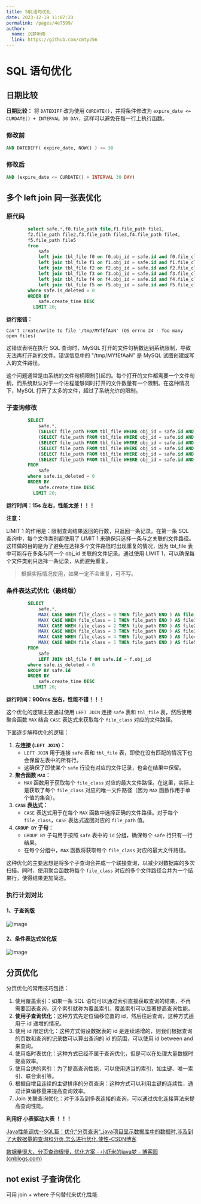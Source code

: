 ```yaml
---
title: SQL语句优化
date: 2023-12-19 11:07:23
permalink: /pages/4e7599/
author:
  name: 沉梦听雨
  link: https://github.com/cmty256
---
```

# SQL 语句优化

## 日期比较

**日期比较：** 将 `DATEDIFF` 改为使用 `CURDATE()`，并将条件修改为 `expire_date <= CURDATE() + INTERVAL 30 DAY`，这样可以避免在每一行上执行函数。

### 修改前

```sql
AND DATEDIFF( expire_date, NOW() ) <= 30
```

### 修改后

```sql
AND (expire_date <= CURDATE() + INTERVAL 30 DAY)
```



## 多个 left join 同一张表优化

### 原代码

```sql
        select safe.*,f0.file_path file,f1.file_path file1,
        f2.file_path file2,f3.file_path file3,f4.file_path file4,
        f5.file_path file5
        from 
        	safe
        	left join tbl_file f0 on f0.obj_id = safe.id and f0.file_class = 0
        	left join tbl_file f1 on f1.obj_id = safe.id and f1.file_class = 1
        	left join tbl_file f2 on f2.obj_id = safe.id and f2.file_class = 2
        	left join tbl_file f3 on f3.obj_id = safe.id and f3.file_class = 3
        	left join tbl_file f4 on f4.obj_id = safe.id and f4.file_class = 4
        	left join tbl_file f5 on f5.obj_id = safe.id and f5.file_class = 5
        where safe.is_deleted = 0
        ORDER BY 
        	safe.create_time DESC 
          LIMIT 20;
```

**运行报错：**

```
Can't create/write to file '/tmp/MYfEfAaN' (OS errno 24 - Too many open files)
```

这错误表明在执行 SQL 查询时，MySQL 打开的文件句柄数达到系统限制，导致无法再打开新的文件。错误信息中的 "/tmp/MYfEfAaN" 是 MySQL 试图创建或写入的文件路径。

这个问题通常是由系统的文件句柄限制引起的。每个打开的文件都需要一个文件句柄，而系统默认对于一个进程能够同时打开的文件数量有一个限制。在这种情况下，MySQL 打开了太多的文件，超过了系统允许的限制。



### 子查询修改

```sql
        SELECT
            safe.*,
            (SELECT file_path FROM tbl_file WHERE obj_id = safe.id AND file_class = 0 LIMIT 1) AS file,
            (SELECT file_path FROM tbl_file WHERE obj_id = safe.id AND file_class = 1 LIMIT 1) AS file1,
            (SELECT file_path FROM tbl_file WHERE obj_id = safe.id AND file_class = 2 LIMIT 1) AS file2,
            (SELECT file_path FROM tbl_file WHERE obj_id = safe.id AND file_class = 3 LIMIT 1) AS file3,
            (SELECT file_path FROM tbl_file WHERE obj_id = safe.id AND file_class = 4 LIMIT 1) AS file4,
            (SELECT file_path FROM tbl_file WHERE obj_id = safe.id AND file_class = 5 LIMIT 1) AS file5
        FROM
            safe
        where safe.is_deleted = 0
        ORDER BY 
        	safe.create_time DESC 
          LIMIT 20;
```



**运行时间：15s 左右，性能太差！！！**



**注意：**

LIMIT 1 的作用是：限制查询结果返回的行数，只返回一条记录。在第一条 SQL 查询中，每个文件类别都使用了 LIMIT 1 来确保只选择一条与之关联的文件路径。这样做的目的是为了避免在选择多个文件路径时出现重复的情况，因为 tbl_file 表中可能存在多条与同一个 obj_id 关联的文件记录。通过使用 LIMIT 1，可以确保每个文件类别只选择一条记录，从而避免重复。

> 根据实际情况使用，如果一定不会重复，可不写。



### 条件表达式优化（最终版）

```sql
        SELECT
            safe.*,
            MAX( CASE WHEN file_class = 0 THEN file_path END ) AS file,
            MAX( CASE WHEN file_class = 1 THEN file_path END ) AS file1,
            MAX( CASE WHEN file_class = 2 THEN file_path END ) AS file2,
            MAX( CASE WHEN file_class = 3 THEN file_path END ) AS file3,
            MAX( CASE WHEN file_class = 4 THEN file_path END ) AS file4,
            MAX( CASE WHEN file_class = 5 THEN file_path END ) AS file5
        FROM
            safe
            LEFT JOIN tbl_file f ON safe.id = f.obj_id
        where safe.is_deleted = 0
        GROUP BY safe.id
        ORDER BY 
        	safe.create_time DESC 
          LIMIT 20;
```



**运行时间：900ms 左右，性能不错！！！**



这个优化的逻辑主要通过使用 `LEFT JOIN` 连接 `safe` 表和 `tbl_file` 表，然后使用聚合函数 `MAX` 结合 `CASE` 表达式来获取每个 `file_class` 对应的文件路径。

下面逐步解释优化的逻辑：

1. **左连接 (`LEFT JOIN`)：**
    - `LEFT JOIN` 用于连接 `safe` 表和 `tbl_file` 表，即使在没有匹配的情况下也会保留左表中的所有行。
    - 这确保了即使某个 `safe` 行没有对应的文件记录，也会在结果中保留。
2. **聚合函数 `MAX`：**
    - `MAX` 函数用于获取每个 `file_class` 对应的最大文件路径。在这里，实际上是获取了每个 `file_class` 对应的唯一文件路径（因为 `MAX` 函数作用于单个值的集合）。
3. **`CASE` 表达式：**
    - `CASE` 表达式用于在每个 `MAX` 函数中选择正确的文件路径。对于每个 `file_class`，`CASE` 表达式返回对应的 `file_path` 值。
4. **`GROUP BY` 子句：**
    - `GROUP BY` 子句用于按照 `safe` 表中的 `id` 分组，确保每个 `safe` 行只有一行结果。
    - 在每个分组中，`MAX` 函数将获取每个 `file_class` 对应的最大文件路径。

这种优化的主要思想是将多个子查询合并成一个联接查询，以减少对数据库的多次扫描。同时，使用聚合函数将每个 `file_class` 对应的多个文件路径合并为一个结果行，使得结果更加简洁。



### 执行计划对比

#### 1、子查询版

![image](https://cmty256.github.io/imgs-blog/MySQL/image.1mv26jtmiacg.webp)

#### 2、条件表达式优化版

![image](https://cmty256.github.io/imgs-blog/MySQL/image.7gu8nx05xgk0.webp)



## 分页优化

分页优化的常用技巧包括：

1. 使用覆盖索引：如果一条 SQL 语句可以通过索引直接获取查询的结果，不再需要回表查询，这个索引就称为覆盖索引。覆盖索引可以显著提高查询性能。
2. **使用子查询优化**：这种方式先定位偏移位置的 id，然后往后查询，这种方式适用于 id 递增的情况。
3. 使用 id 限定优化：这种方式假设数据表的 id 是连续递增的，则我们根据查询的页数和查询的记录数可以算出查询的 id 的范围，可以使用 id between and 来查询。
4. 使用临时表优化：这种方式已经不属于查询优化，但是可以在处理大量数据时提高效率。
5. 使用合适的索引：为了提高查询性能，可以使用适当的索引，如主键、唯一索引、联合索引等。
6. 根据自增且连续的主键排序的分页查询：这种方式可以利用主键的连续性，通过计算偏移量来提高查询效率。
7. Join 关联查询优化：对于涉及到多表连接的查询，可以通过优化连接算法来提高查询性能。



**利用好 小表驱动大表 ！！！**



[Java性能调优--SQL篇：优化“分页查询“_java项目显示数据库中的数据时,涉及到了大数据量的查询和分页,怎么进行优化,使性-CSDN博客](https://blog.csdn.net/weixin_42028840/article/details/118266053)

[数据量很大，分页查询很慢，优化方案 - 小虾米的java梦 - 博客园 (cnblogs.com)](https://www.cnblogs.com/fengli9998/p/11456829.html)



## not exist 子查询优化

可用 join + where 子句替代来优化性能